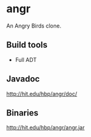 angr
====

An Angry Birds clone.

Build tools
-----------
- Full ADT

Javadoc
-------
http://hit.edu/hbp/angr/doc/

Binaries
--------
http://hit.edu/hbp/angr/angr.jar
